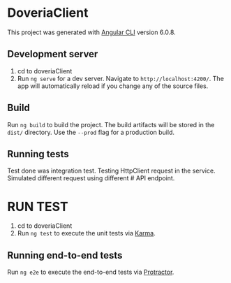 # DoveriaClient

This project was generated with [Angular CLI](https://github.com/angular/angular-cli) version 6.0.8.

## Development server
1. cd to doveriaClient 
2. Run `ng serve` for a dev server. Navigate to `http://localhost:4200/`. The app will automatically reload if you change any of the source files.

## Build

Run `ng build` to build the project. The build artifacts will be stored in the `dist/` directory. Use the `--prod` flag for a production build.

## Running  tests

Test done was integration test. Testing HttpClient request in the service.
Simulated different request using different # API endpoint.

# RUN TEST
1. cd to doveriaClient 
2. Run `ng test` to execute the unit tests via [Karma](https://karma-runner.github.io).

## Running end-to-end tests

Run `ng e2e` to execute the end-to-end tests via [Protractor](http://www.protractortest.org/).

